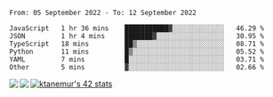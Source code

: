 <!--START_SECTION:waka-->

```text
From: 05 September 2022 - To: 12 September 2022

JavaScript   1 hr 36 mins    ███████████▓░░░░░░░░░░░░░   46.29 %
JSON         1 hr 4 mins     ███████▓░░░░░░░░░░░░░░░░░   30.95 %
TypeScript   18 mins         ██▒░░░░░░░░░░░░░░░░░░░░░░   08.71 %
Python       11 mins         █▒░░░░░░░░░░░░░░░░░░░░░░░   05.52 %
YAML         7 mins          █░░░░░░░░░░░░░░░░░░░░░░░░   03.71 %
Other        5 mins          ▓░░░░░░░░░░░░░░░░░░░░░░░░   02.66 %
```

<!--END_SECTION:waka-->
<a href="https://github.com/anuraghazra/github-readme-stats">
  <img align="left" src="https://github-readme-stats.vercel.app/api?username=Tanesan&count_private=true&show_icons=true" />
<img align="left" src="https://github-readme-stats.vercel.app/api/top-langs/?username=Tanesan" />
</a>

[![ktanemur's 42 stats](https://badge42.vercel.app/api/v2/cl1wslf6s002109l771rng2w8/stats?cursusId=21&coalitionId=62)](https://github.com/JaeSeoKim/badge42)
